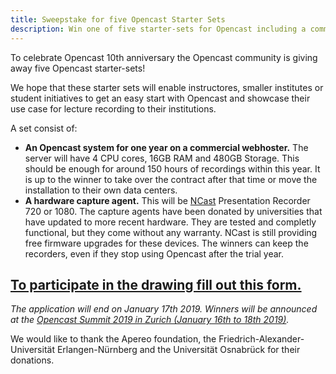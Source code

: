 ```yaml
---
title: Sweepstake for five Opencast Starter Sets
description: Win one of five starter-sets for Opencast including a commercially hosted Opencast for one year and a capture agent.
---
```


To celebrate Opencast 10th anniversary the Opencast community is giving away five Opencast starter-sets!

We hope that these starter sets will enable instructores, smaller institutes or student initiatives to get an easy start with Opencast and showcase their use case for lecture recording to their institutions. 

A set consist of:

* **An Opencast system for one year on a commercial webhoster.** The server will have 4 CPU cores, 16GB RAM and 480GB Storage. This should be enough for around 150 hours of recordings within this year. It is up to the winner to take over the contract after that time or move the installation to their own data centers.  
* **A hardware capture agent.** This will be [NCast](https://www.ncast.com/) Presentation Recorder 720 or 1080. The capture agents have been donated by universities that have updated to more recent hardware. They are tested and completly functional, but they come without any warranty. NCast is still providing free firmware upgrades for these devices. The winners can keep the recorders, even if they stop using Opencast after the trial year.

## [To participate in the drawing fill out this form.](https://goo.gl/forms/1jLKAlXaelX5Lqqd2) 

*The application will end on January 17th 2019. Winners will be announced at the [Opencast Summit 2019 in Zurich (January 16th to 18th 2019)](https://blogs.ethz.ch/opencast2019/).*

We would like to thank the Apereo foundation, the Friedrich-Alexander-Universität Erlangen-Nürnberg and the Universität Osnabrück for their donations.




